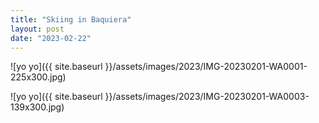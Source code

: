 ```yaml
---
title: "Skiing in Baquiera"
layout: post
date: "2023-02-22"
---
```


![yo yo]({{ site.baseurl }}/assets/images/2023/IMG-20230201-WA0001-225x300.jpg)

![yo yo]({{ site.baseurl }}/assets/images/2023/IMG-20230201-WA0003-139x300.jpg)

